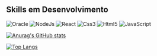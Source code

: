 ## Skills em Desenvolvimento

![Oracle](https://img.shields.io/badge/Oracle-F80000?style=for-the-badge&logo=Oracle&logoColor=white)
![NodeJs](https://img.shields.io/badge/Node.js-339933?style=for-the-badge&logo=nodedotjs&logoColor=white)
![React](https://img.shields.io/badge/React-20232A?style=for-the-badge&logo=react&logoColor=61DAFB)
![Css3](https://img.shields.io/badge/CSS3-1572B6?style=for-the-badge&logo=css3&logoColor=white)
![Html5](https://img.shields.io/badge/HTML5-E34F26?style=for-the-badge&logo=html5&logoColor=white)
![JavaScript](https://img.shields.io/badge/JavaScript-323330?style=for-the-badge&logo=javascript&logoColor=F7DF1E)

[![Anurag's GitHub stats](https://github-readme-stats.vercel.app/api?username=JouNuff00&show_icons=true&theme=radical)](https://github.com/JouNuff00/github-readme-stats)

[![Top Langs](https://github-readme-stats.vercel.app/api/top-langs/?username=JouNuff00&show_icons=true&theme=radical&langs_count=8)](https://github.com/anuraghazra/github-readme-stats)
